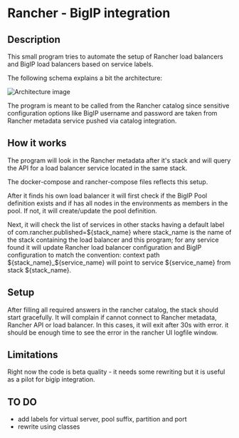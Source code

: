 # Rancher - BigIP integration


## Description

This small program tries to automate the setup of Rancher load balancers and BigIP load balancers based on service labels.

The following schema explains a bit the architecture:

![Architecture image](https://cdn.rawgit.com/brutus333/rancher-self-publish/master/global_lb.svg)

The program is meant to be called from the Rancher catalog since sensitive configuration options like BigIP username and password are taken from Rancher metadata service pushed via catalog integration.

## How it works

The program will look in the Rancher metadata after it's stack and will query the API for a load balancer service located in the same stack.

The docker-compose and rancher-compose files reflects this setup.

After it finds his own load balancer it will first check if the BigIP Pool definition exists and if has all nodes in the environments as members in the pool. If not, it will create/update the pool definition.

Next, it will check the list of services in other stacks having a default label of com.rancher.published=${stack_name} where stack_name is the name of the stack containing the load balancer and this program; for any service found it will update Rancher load balancer configuration and BigIP configuration to match the convention: context path ${stack_name}_${service_name} will point to service ${service_name} from stack ${stack_name}.

## Setup

After filling all required answers in the rancher catalog, the stack should start gracefully. It will complain if cannot connect to Rancher metadata, Rancher API or load balancer. In this cases, it will exit after 30s with error.
it should be enough time to see the error in the rancher UI logfile window.

## Limitations

Right now the code is beta quality - it needs some rewriting but it is useful as a pilot for bigip integration.


## TO DO

  - add labels for virtual server, pool suffix, partition and port
  - rewrite using classes
